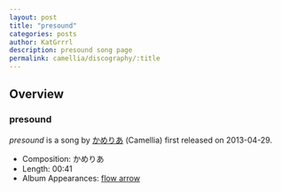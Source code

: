 ```yaml
---
layout: post
title: "presound"
categories: posts
author: KatGrrrl
description: presound song page
permalink: camellia/discography/:title
---
```


## Overview

### presound

*presound* is a song by [かめりあ](<{% link postsWiki/_posts/2023-12-10-camellia.md %}>) (Camellia) first released on 2013-04-29.

* Composition: かめりあ
* Length: 00:41
* Album Appearances: [flow arrow](<{% link postsInclude/_posts/camellia/albums/flow-arrow/2024-02-24-flow-arrow.md %}>)
